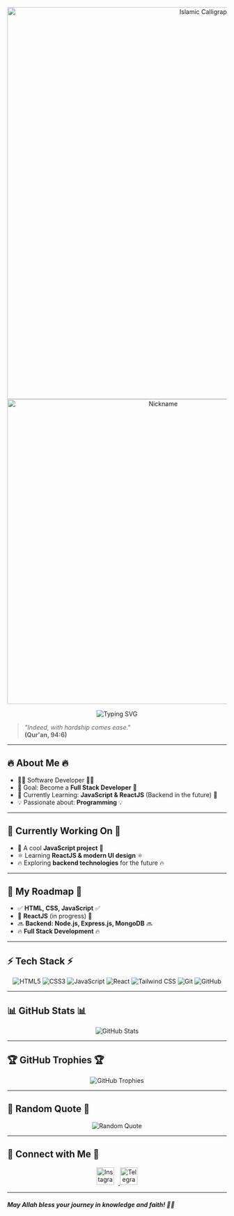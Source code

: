 <div align="center">
  <img src="https://raw.githubusercontent.com/abubakrmuminov/assalam/refs/heads/main/animation.svg" alt="Islamic Calligraphy" width="900">
</div>

<div align="center"> 
  <img  src="https://raw.githubusercontent.com/abubakrmuminov/assalam/refs/heads/main/name.svg" alt="Nickname" width="700">
</div> 

<div align="center"> 
 <p align="center">
   <img src="https://readme-typing-svg.herokuapp.com?font=Fira+Code&size=22&pause=1000&color=FFD700&width=600&lines=%F0%9F%8C%99+Assalamu+Alaikum!+I'm+Muminov+Abubakr+%F0%9F%8C%99" alt="Typing SVG" />
</p>
</div> 

> _"Indeed, with hardship comes ease."_  
> **(Qur'an, 94:6)**

---

## 🔥 About Me 🔥
- 🧑‍💻 Software Developer 🧑‍💻
- 🎯 Goal: Become a **Full Stack Developer** 🎯
- 📖 Currently Learning: **JavaScript & ReactJS** (Backend in the future) 📖
- 💡 Passionate about: **Programming** 💡

---

## 🔨 Currently Working On 🔨
- 🚀 A cool **JavaScript project** 🚀
- ⚛️ Learning **ReactJS & modern UI design** ⚛️
- 🔥 Exploring **backend technologies** for the future 🔥

---

## 🚀 My Roadmap 🚀
- ✅ **HTML, CSS, JavaScript** ✅
- 🚀 **ReactJS** (in progress) 🚀
- 🔜 **Backend: Node.js, Express.js, MongoDB** 🔜
- 🔥 **Full Stack Development** 🔥

---

## ⚡ Tech Stack ⚡
<p align="center">
  <img src="https://img.shields.io/badge/HTML5-%23E34F26.svg?style=for-the-badge&logo=html5&logoColor=white" alt="HTML5" />
  <img src="https://img.shields.io/badge/CSS3-%231572B6.svg?style=for-the-badge&logo=css3&logoColor=white" alt="CSS3" />
  <img src="https://img.shields.io/badge/JavaScript-%23F7DF1E.svg?style=for-the-badge&logo=javascript&logoColor=black" alt="JavaScript" />
  <img src="https://img.shields.io/badge/React-%2361DAFB.svg?style=for-the-badge&logo=react&logoColor=black" alt="React" />
  <img src="https://img.shields.io/badge/Tailwind_CSS-%2338B2AC.svg?style=for-the-badge&logo=tailwind-css&logoColor=white" alt="Tailwind CSS" />
  <img src="https://img.shields.io/badge/Git-%23F05033.svg?style=for-the-badge&logo=git&logoColor=white" alt="Git" />
  <img src="https://img.shields.io/badge/GitHub-%23121011.svg?style=for-the-badge&logo=github&logoColor=white" alt="GitHub" />
</p>

---

## 📊 GitHub Stats 📊
<p align="center">
  <img src="https://github-readme-stats.vercel.app/api?username=abubakrmuminov&show_icons=true&theme=radical" alt="GitHub Stats" />
</p>

---

## 🏆 GitHub Trophies 🏆
<p align="center">
  <img src="https://github-profile-trophy.vercel.app/?username=abubakrmuminov&theme=radical" alt="GitHub Trophies" />
</p>

---

## 🌟 Random Quote 🌟
<p align="center">
  <img src="https://quotes-github-readme.vercel.app/api?type=horizontal&theme=radical" alt="Random Quote">
</p>

---

## 🌙 Connect with Me 🌙
<p align="center">
<!-- Instagram -->
<a href="https://instagram.com/abubakr_ai">
  <img src="https://upload.wikimedia.org/wikipedia/commons/a/a5/Instagram_icon.png" 
       width="40" height="40" alt="Instagram" style="margin-right: 10px;"/>
</a>

<!-- Telegram -->
<a href="https://t.me/abubakr_ai">
  <img src="https://upload.wikimedia.org/wikipedia/commons/8/82/Telegram_logo.svg" 
       width="40" height="40" alt="Telegram"/>
</a>

</p>

---

#### _May Allah bless your journey in knowledge and faith! 🤲✨_
